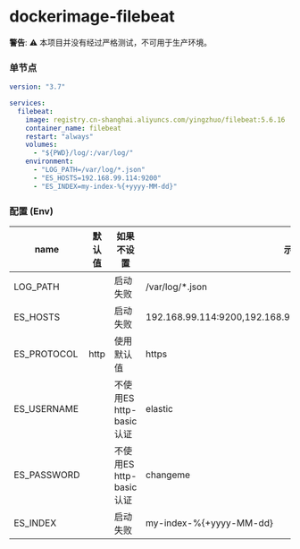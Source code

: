 # dockerimage-filebeat

**警告**: ⚠️ 本项目并没有经过严格测试，不可用于生产环境。

### 单节点

```yaml
version: "3.7"

services:
  filebeat:
    image: registry.cn-shanghai.aliyuncs.com/yingzhuo/filebeat:5.6.16
    container_name: filebeat
    restart: "always"
    volumes:
      - "${PWD}/log/:/var/log/"
    environment:
      - "LOG_PATH=/var/log/*.json"
      - "ES_HOSTS=192.168.99.114:9200"
      - "ES_INDEX=my-index-%{+yyyy-MM-dd}"
```

### 配置 (Env)

name                  | 默认值    | 如果不设置             | 示例
----------------------|----------|-----------------------|--------------------------------------------------------------------
LOG_PATH              | <none>   | 启动失败               | /var/log/*.json
ES_HOSTS              | <none>   | 启动失败               | 192.168.99.114:9200,192.168.99.115:9200,192.168.99.116:9200
ES_PROTOCOL           | http     | 使用默认值              | https
ES_USERNAME           | <none>   | 不使用ES http-basic认证 | elastic
ES_PASSWORD           | <none>   | 不使用ES http-basic认证 | changeme
ES_INDEX              | <none>   | 启动失败                | my-index-%{+yyyy-MM-dd}
